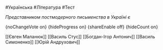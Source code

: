 #Українська #Література #Тест

*Представником постмодерного письменства в Україні є*

{noChangeVote on}
{hideProgress on}
{shareEnable off}
{hideCount on}

[[Євген Маланюк]]
[[Василь Стус]]
[[Богдан-Ігор Антонич]]
[[Василь Симоненко]]
[[Юрій Андрухович]]
